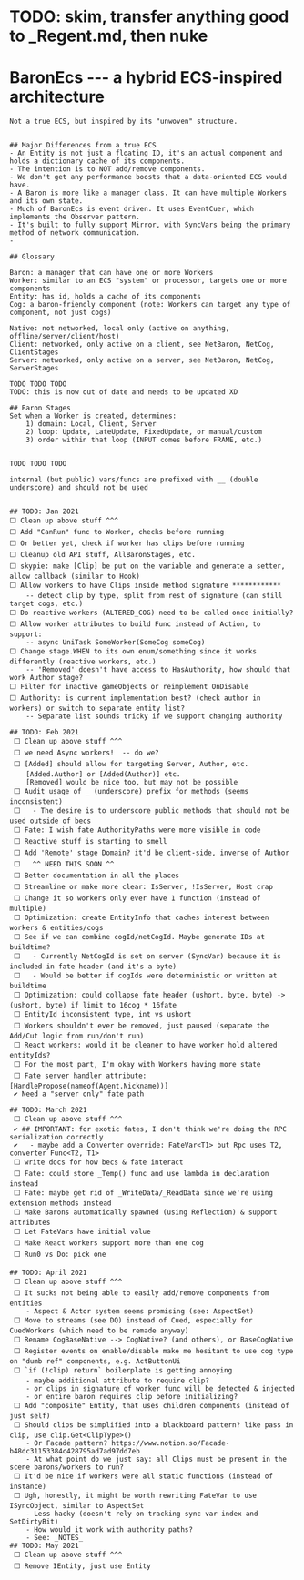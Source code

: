 # TODO: skim, transfer anything good to _Regent.md, then nuke

# BaronEcs --- a hybrid ECS-inspired architecture

	Not a true ECS, but inspired by its "unwoven" structure.


	## Major Differences from a true ECS
	- An Entity is not just a floating ID, it's an actual component and holds a dictionary cache of its components.
	- The intention is to NOT add/remove components.
	- We don't get any performance boosts that a data-oriented ECS would have.
	- A Baron is more like a manager class. It can have multiple Workers and its own state.
	- Much of BaronEcs is event driven. It uses EventCuer, which implements the Observer pattern.
	- It's built to fully support Mirror, with SyncVars being the primary method of network communication.
	- 	

	## Glossary

	Baron: a manager that can have one or more Workers
	Worker: similar to an ECS "system" or processor, targets one or more components
	Entity: has id, holds a cache of its components
	Cog: a baron-friendly component (note: Workers can target any type of component, not just cogs)

	Native: not networked, local only (active on anything, offline/server/client/host)
	Client: networked, only active on a client, see NetBaron, NetCog, ClientStages
	Server: networked, only active on a server, see NetBaron, NetCog, ServerStages

	TODO TODO TODO
	TODO: this is now out of date and needs to be updated XD

	## Baron Stages 
	Set when a Worker is created, determines:
		1) domain: Local, Client, Server
		2) loop: Update, LateUpdate, FixedUpdate, or manual/custom
		3) order within that loop (INPUT comes before FRAME, etc.)
		
	 
	TODO TODO TODO
			
	internal (but public) vars/funcs are prefixed with __ (double underscore) and should not be used	
	
	 
	## TODO: Jan 2021
	⬜ Clean up above stuff ^^^
	⬜ Add "CanRun" func to Worker, checks before running
	⬜ Or better yet, check if worker has clips before running
	⬜ Cleanup old API stuff, AllBaronStages, etc.
	⬜ skypie: make [Clip] be put on the variable and generate a setter, allow callback (similar to Hook)
	⬜ Allow workers to have Clips inside method signature ************
		-- detect clip by type, split from rest of signature (can still target cogs, etc.)
	⬜ Do reactive workers (ALTERED_COG) need to be called once initially?
	⬜ Allow worker attributes to build Func instead of Action, to support:
		-- async UniTask SomeWorker(SomeCog someCog) 
	⬜ Change stage.WHEN to its own enum/something since it works differently (reactive workers, etc.)
		-- 'Removed' doesn't have access to HasAuthority, how should that work Author stage?
	⬜ Filter for inactive gameObjects or reimplement OnDisable 
	⬜ Authority: is current implementation best? (check author in workers) or switch to separate entity list?
		-- Separate list sounds tricky if we support changing authority
		
	## TODO: Feb 2021
	 ⬜ Clean up above stuff ^^^
	 ⬜ we need Async workers!  -- do we?
	 ⬜ [Added] should allow for targeting Server, Author, etc.
		[Added.Author] or [Added(Author)] etc.
	 	[Removed] would be nice too, but may not be possible
	 ⬜ Audit usage of _ (underscore) prefix for methods (seems inconsistent)
	 ⬜	 - The desire is to underscore public methods that should not be used outside of becs
	 ⬜ Fate: I wish fate AuthorityPaths were more visible in code
	 ⬜ Reactive stuff is starting to smell
	 ⬜ Add 'Remote' stage Domain? it'd be client-side, inverse of Author
	 ⬜	 ^^ NEED THIS SOON ^^
	 ⬜ Better documentation in all the places
	 ⬜ Streamline or make more clear: IsServer, !IsServer, Host crap
	 ⬜ Change it so workers only ever have 1 function (instead of multiple)
	 ⬜ Optimization: create EntityInfo that caches interest between workers & entities/cogs
	 ⬜ See if we can combine cogId/netCogId. Maybe generate IDs at buildtime?
	 ⬜	 - Currently NetCogId is set on server (SyncVar) because it is included in fate header (and it's a byte)
	 ⬜	 - Would be better if cogIds were deterministic or written at buildtime
	 ⬜ Optimization: could collapse fate header (ushort, byte, byte) -> (ushort, byte) if limit to 16cog * 16fate
	 ⬜ EntityId inconsistent type, int vs ushort
	 ⬜ Workers shouldn't ever be removed, just paused (separate the Add/Cut logic from run/don't run)
	 ⬜ React workers: would it be cleaner to have worker hold altered entityIds?
	 ⬜ For the most part, I'm okay with Workers having more state
	 ⬜ Fate server handler attribute: [HandlePropose(nameof(Agent.Nickname))]
	 ✔ Need a "server only" fate path
	 
	## TODO: March 2021
	 ⬜ Clean up above stuff ^^^
	 ✔ ## IMPORTANT: for exotic fates, I don't think we're doing the RPC serialization correctly
	 ✔	 - maybe add a Converter override: FateVar<T1> but Rpc uses T2, converter Func<T2, T1>
	 ⬜ write docs for how becs & fate interact
	 ⬜ Fate: could store _Temp() func and use lambda in declaration instead
	 ⬜ Fate: maybe get rid of _WriteData/_ReadData since we're using extension methods instead
	 ⬜ Make Barons automatically spawned (using Reflection) & support attributes
	 ⬜ Let FateVars have initial value
	 ⬜ Make React workers support more than one cog
	 ⬜ Run0 vs Do: pick one
	 
	## TODO: April 2021
	 ⬜ Clean up above stuff ^^^
	 ⬜ It sucks not being able to easily add/remove components from entities
		- Aspect & Actor system seems promising (see: AspectSet)
	 ⬜ Move to streams (see DQ) instead of Cued, especially for CuedWorkers (which need to be remade anyway)
	 ⬜ Rename CogBaseNative --> CogNative? (and others), or BaseCogNative
	 ⬜ Register events on enable/disable make me hesitant to use cog type on "dumb ref" components, e.g. ActButtonUi
	 ⬜ `if (!clip) return` boilerplate is getting annoying
		- maybe additional attribute to require clip?
		- or clips in signature of worker func will be detected & injected
		- or entire baron requires clip before initializing?
	 ⬜ Add "composite" Entity, that uses children components (instead of just self)
	 ⬜ Should clips be simplified into a blackboard pattern? like pass in clip, use clip.Get<ClipType>()
		- Or Facade pattern? https://www.notion.so/Facade-b48dc31153384c428795ad7ad97dd7eb
		- At what point do we just say: all Clips must be present in the scene barons/workers to run?
	 ⬜ It'd be nice if workers were all static functions (instead of instance)
	 ⬜ Ugh, honestly, it might be worth rewriting FateVar to use ISyncObject, similar to AspectSet
		- Less hacky (doesn't rely on tracking sync var index and SetDirtyBit)
		- How would it work with authority paths?
		- See: _NOTES_ 
	## TODO: May 2021
	 ⬜ Clean up above stuff ^^^
	 ⬜ Remove IEntity, just use Entity
	 